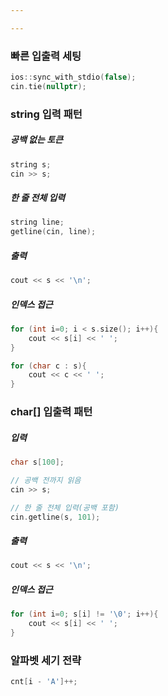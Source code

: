 ```yaml
---

---
```


### 빠른 입출력 세팅

```c++
ios::sync_with_stdio(false);
cin.tie(nullptr);
```

### string 입력 패턴

##### 공백 없는 토큰

```c++
string s;
cin >> s;
```

##### 한 줄 전체 입력

```c++
string line;
getline(cin, line);
```

##### 출력

```c++
cout << s << '\n';
```

##### 인덱스 접근

```c++
for (int i=0; i < s.size(); i++){
    cout << s[i] << ' ';
}

for (char c : s){
    cout << c << ' ';
}
```

### char[] 입출력 패턴

##### 입력

```c++
char s[100];

// 공백 전까지 읽음
cin >> s;

// 한 줄 전체 입력(공백 포함)
cin.getline(s, 101);
```

##### 출력

```c++
cout << s << '\n';
```

##### 인덱스 접근

```c++
for (int i=0; s[i] != '\0'; i++){
    cout << s[i] << ' ';
}
```

### 알파벳 세기 전략

```c++
cnt[i - 'A']++;
```

